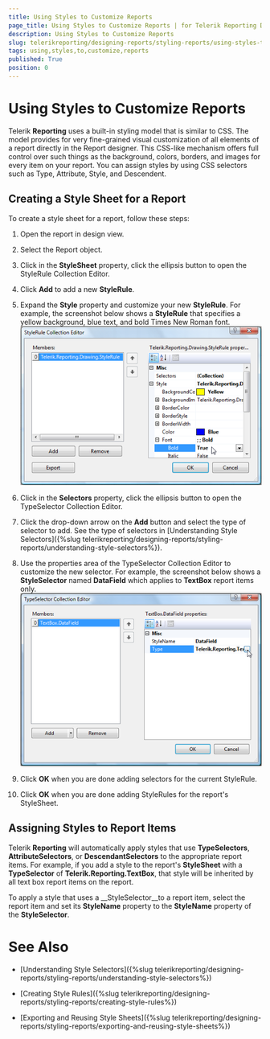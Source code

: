 ```yaml
---
title: Using Styles to Customize Reports
page_title: Using Styles to Customize Reports | for Telerik Reporting Documentation
description: Using Styles to Customize Reports
slug: telerikreporting/designing-reports/styling-reports/using-styles-to-customize-reports
tags: using,styles,to,customize,reports
published: True
position: 0
---
```


# Using Styles to Customize Reports



Telerik __Reporting__ uses a built-in styling model that is similar to CSS. The model provides for very fine-grained visual customization of all elements of a report directly in the Report designer. This CSS-like mechanism offers full control over such things as the background, colors, borders, and images for every item on your report. You can assign styles by using CSS selectors such as Type, Attribute, Style, and Descendent.

## Creating a Style Sheet for a Report

To create a style sheet for a report, follow these steps:

1. Open the report in design view. 


1. Select the Report object. 


1. Click in the __StyleSheet__ property, click the ellipsis button to open the StyleRule Collection Editor. 


1. Click __Add__ to add a new __StyleRule__. 


1. Expand the __Style__ property and customize your new __StyleRule__. For example, the screenshot below shows a __StyleRule__ that specifies a yellow background, blue text, and bold Times New Roman font.
        ![](images/Style1.png)

1. Click in the __Selectors__ property, click the ellipsis button to open the TypeSelector Collection Editor. 


1. Click the drop-down arrow on the __Add__ button and select the type of selector to add. 
        		See the type of selectors in [Understanding Style Selectors]({%slug telerikreporting/designing-reports/styling-reports/understanding-style-selectors%}).


1. Use the properties area of the TypeSelector Collection Editor to customize the new selector. For example, the screenshot below shows a __StyleSelector__ named __DataField__ which applies to __TextBox__ report items only.
        ![](images/Style2.png)

1. Click __OK__ when you are done adding selectors for the current StyleRule. 


1. Click __OK__ when you are done adding StyleRules for the report's StyleSheet.

## Assigning Styles to Report Items

Telerik __Reporting__ will automatically apply styles that use __TypeSelectors__, __AttributeSelectors__, or __DescendantSelectors__ to the appropriate report items. For example, if you add a style to the report's __StyleSheet__ with a __TypeSelector__ of __Telerik.Reporting.TextBox__, that style will be inherited by all text box report items on the report.

To apply a style that uses a __StyleSelector__to a report item, select the report item and set its __StyleName__ property to the __StyleName__ property of the __StyleSelector__.

# See Also

 * [Understanding Style Selectors]({%slug telerikreporting/designing-reports/styling-reports/understanding-style-selectors%})

 * [Creating Style Rules]({%slug telerikreporting/designing-reports/styling-reports/creating-style-rules%})

 * [Exporting and Reusing Style Sheets]({%slug telerikreporting/designing-reports/styling-reports/exporting-and-reusing-style-sheets%})
